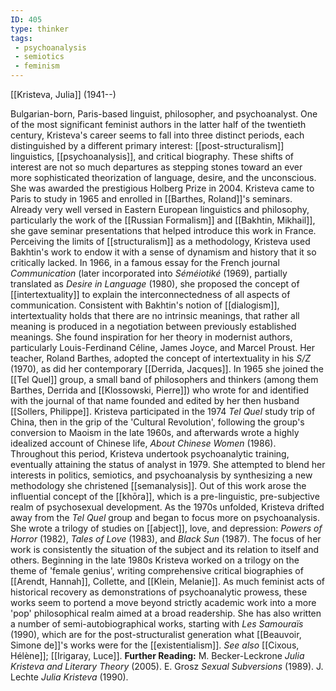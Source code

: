 ```yaml
---
ID: 405
type: thinker
tags: 
 - psychoanalysis
 - semiotics
 - feminism
---
```


[[Kristeva, Julia]]
 (1941--)


Bulgarian-born, Paris-based linguist, philosopher, and psychoanalyst.
One of the most significant feminist authors in the latter half of the
twentieth century, Kristeva's career seems to fall into three distinct
periods, each distinguished by a different primary interest:
[[post-structuralism]]
linguistics,
[[psychoanalysis]], and
critical biography. These shifts of interest are not so much departures
as stepping stones toward an ever more sophisticated theorization of
language, desire, and the unconscious. She was awarded the prestigious
Holberg Prize in 2004.
Kristeva came to Paris to study in 1965 and enrolled in [[Barthes, Roland]]'s seminars.
Already very well versed in Eastern European linguistics and philosophy,
particularly the work of the [[Russian Formalism]] and [[Bakhtin, Mikhail]], she gave seminar
presentations that helped introduce this work in France. Perceiving the
limits of [[structuralism]]
as a methodology, Kristeva used Bakhtin's work to endow it with a sense
of dynamism and history that it so critically lacked. In 1966, in a
famous essay for the French journal *Communication* (later incorporated
into *Séméiotiké* (1969), partially translated as *Desire in Language*
(1980), she proposed the concept of
[[intertextuality]] to
explain the interconnectedness of all aspects of communication.
Consistent with Bakhtin's notion of
[[dialogism]],
intertextuality holds that there are no intrinsic meanings, that rather
all meaning is produced in a negotiation between previously established
meanings. She found inspiration for her theory in modernist authors,
particularly Louis-Ferdinand Céline, James Joyce, and Marcel Proust. Her
teacher, Roland Barthes, adopted the concept of intertextuality in his
*S/Z* (1970), as did her contemporary [[Derrida, Jacques]].
In 1965 she joined the [[Tel Quel]] group, a small band of
philosophers and thinkers (among them Barthes, Derrida and
[[Klossowski, Pierre]]) who wrote for
and identified with the journal of that name founded and edited by her
then husband [[Sollers, Philippe]]. Kristeva
participated in the 1974 *Tel Quel* study trip of China, then in the
grip of the 'Cultural Revolution', following the group's conversion to
Maoism in the late 1960s, and afterwards wrote a highly idealized
account of Chinese life, *About Chinese Women* (1986). Throughout this
period, Kristeva undertook psychoanalytic training, eventually attaining
the status of analyst in 1979. She attempted to blend her interests in
politics, semiotics, and psychoanalysis by synthesizing a new
methodology she christened
[[semanalysis]]. Out of this
work arose the influential concept of the
[[khōra]], which is a
pre-linguistic, pre-subjective realm of psychosexual development.
As the 1970s unfolded, Kristeva drifted away from the *Tel Quel* group
and began to focus more on psychoanalysis. She wrote a trilogy of
studies on [[abject]],
love, and depression: *Powers of Horror* (1982), *Tales of Love* (1983),
and *Black Sun* (1987). The focus of her work is consistently the
situation of the subject and its relation to itself and others.
Beginning in the late 1980s Kristeva worked on a trilogy on the theme of
'female genius', writing comprehensive critical biographies of [[Arendt, Hannah]], Collette, and
[[Klein, Melanie]]. As much
feminist acts of historical recovery as demonstrations of psychoanalytic
prowess, these works seem to portend a move beyond strictly academic
work into a more 'pop' philosophical realm aimed at a broad readership.
She has also written a number of semi-autobiographical works, starting
with *Les Samouraïs* (1990), which are for the post-structuralist
generation what [[Beauvoir, Simone de]]'s works were for
the [[existentialism]]. *See also* [[Cixous, Hélène]];
[[Irigaray, Luce]].
**Further Reading:** M. Becker-Leckrone *Julia Kristeva and Literary
Theory* (2005).
E. Grosz *Sexual Subversions* (1989).
J. Lechte *Julia Kristeva* (1990).
